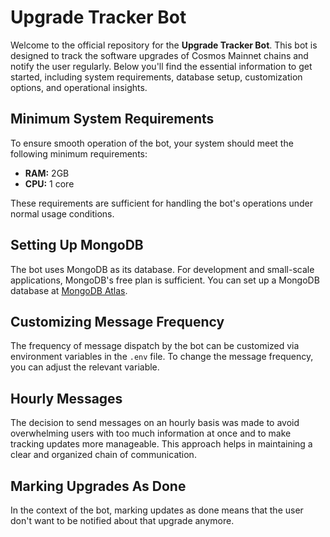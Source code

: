 # Upgrade Tracker Bot

Welcome to the official repository for the **Upgrade Tracker Bot**. This bot is designed to track the software upgrades of Cosmos Mainnet chains and notify the user regularly. Below you'll find the essential information to get started, including system requirements, database setup, customization options, and operational insights.

## Minimum System Requirements

To ensure smooth operation of the bot, your system should meet the following minimum requirements:
-   **RAM:**  2GB
-   **CPU:**  1 core

These requirements are sufficient for handling the bot's operations under normal usage conditions.

## Setting Up MongoDB

The bot uses MongoDB as its database. For development and small-scale applications, MongoDB's free plan is sufficient. You can set up a MongoDB database at  [MongoDB Atlas](https://www.mongodb.com/cloud/atlas).

## Customizing Message Frequency

The frequency of message dispatch by the bot can be customized via environment variables in the  `.env`  file. To change the message frequency, you can adjust the relevant variable.

## Hourly Messages

The decision to send messages on an hourly basis was made to avoid overwhelming users with too much information at once and to make tracking updates more manageable. This approach helps in maintaining a clear and organized chain of communication.

## Marking Upgrades As Done

In the context of the bot, marking updates as done means that the user don't want to be notified about that upgrade anymore.
